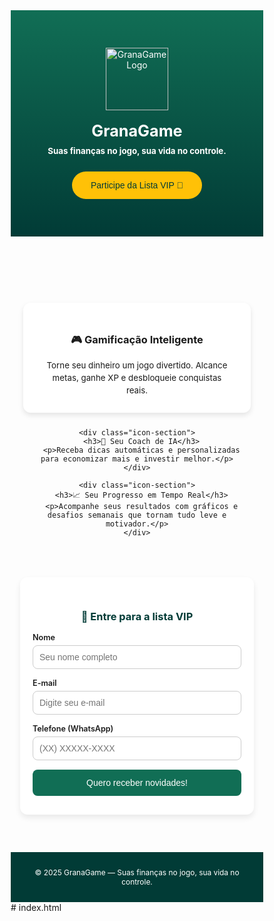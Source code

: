 <!DOCTYPE html>
<html lang="pt-BR">
<head>
  <meta charset="UTF-8">
  <meta name="viewport" content="width=device-width, initial-scale=1.0">
  <title>GranaGame Mobile</title>
  <style>
    * {
      box-sizing: border-box;
    }

    body {
      margin: 0;
      background-color: #f9fafb;
      font-family: 'Poppins', sans-serif;
      color: #0a0a0a;
    }

    header {
      background: linear-gradient(180deg, #116E55 0%, #013B36 100%);
      color: white;
      text-align: center;
      padding: 60px 15px;
    }

    header img {
      width: 100px;
      height: auto;
      margin-bottom: 10px;
    }

    h1 {
      font-size: 1.8em;
      margin: 8px 0;
    }

    p {
      font-size: 0.95em;
      line-height: 1.5;
      margin: 0 20px;
    }

    .cta {
      background-color: #FFC107;
      color: #013B36;
      border: none;
      padding: 14px 30px;
      font-size: 1em;
      border-radius: 30px;
      transition: 0.3s;
      cursor: pointer;
      margin-top: 22px;
    }

    .cta:hover {
      background-color: #FFD54F;
      transform: scale(1.05);
    }

    section {
      padding: 50px 20px;
      text-align: center;
    }

    .icon-section {
      background: white;
      border-radius: 12px;
      box-shadow: 0 4px 8px rgba(0,0,0,0.1);
      padding: 25px 15px;
      margin-bottom: 25px;
    }

    form {
      background: white;
      border-radius: 12px;
      box-shadow: 0 5px 10px rgba(0,0,0,0.08);
      padding: 30px 20px;
      margin: 0 15px 60px;
    }

    form label {
      font-weight: 600;
      font-size: 0.9em;
      margin-bottom: 5px;
      display: block;
    }

    form input {
      width: 100%;
      padding: 10px;
      margin-bottom: 15px;
      font-size: 1em;
      border: 1px solid #ccc;
      border-radius: 8px;
    }

    form button {
      width: 100%;
      padding: 13px;
      border: none;
      border-radius: 8px;
      background-color: #116E55;
      color: white;
      font-size: 1em;
      cursor: pointer;
      transition: 0.3s;
    }

    form button:hover {
      background-color: #0f5844;
    }

    footer {
      text-align: center;
      background-color: #013B36;
      color: white;
      padding: 25px 15px;
      font-size: 0.85em;
    }
  </style>
</head>
<body>

  <header>
    <img src="https://cdn.abacus.ai/images/75b42bf1-9fc6-445f-8d90-0b61df804a2f.png" alt="GranaGame Logo">
    <h1>GranaGame</h1>
    <p><strong>Suas finanças no jogo, sua vida no controle.</strong></p>
    <button class="cta" onclick="document.getElementById('form').scrollIntoView({ behavior: 'smooth' });">
      Participe da Lista VIP 🚀
    </button>
  </header>

  <section>
    <div class="icon-section">
      <h3>🎮 Gamificação Inteligente</h3>
      <p>Torne seu dinheiro um jogo divertido. Alcance metas, ganhe XP e desbloqueie conquistas reais.</p>
    </div>

    <div class="icon-section">
      <h3>🤖 Seu Coach de IA</h3>
      <p>Receba dicas automáticas e personalizadas para economizar mais e investir melhor.</p>
    </div>

    <div class="icon-section">
      <h3>📈 Seu Progresso em Tempo Real</h3>
      <p>Acompanhe seus resultados com gráficos e desafios semanais que tornam tudo leve e motivador.</p>
    </div>
  </section>

  <form id="form" action="https://forms.gle/3fcTvFheum3G4xkb8" target="_blank">
    <h3 style="text-align:center; color:#013B36;">🚀 Entre para a lista VIP</h3>
    <label>Nome</label>
    <input type="text" placeholder="Seu nome completo">
    <label>E-mail</label>
    <input type="email" placeholder="Digite seu e-mail" required>
    <label>Telefone (WhatsApp)</label>
    <input type="tel" placeholder="(XX) XXXXX-XXXX">
    <button type="submit">Quero receber novidades!</button>
  </form>

  <footer>
    © 2025 GranaGame — Suas finanças no jogo, sua vida no controle.
  </footer>

</body>
</html># index.html
